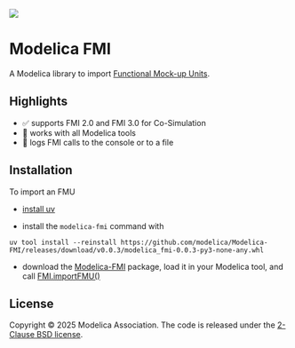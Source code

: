 ![](https://github.com/user-attachments/assets/dbcd7e72-cdb3-48b5-8323-a1b89c328ea2)

# Modelica FMI

A Modelica library to import [Functional Mock-up Units](https://fmi-standard.org/).

## Highlights

- :white_check_mark: supports FMI 2.0 and FMI 3.0 for Co-Simulation
- :tada: works with all Modelica tools
- :page_with_curl: logs FMI calls to the console or to a file

## Installation

To import an FMU

- [install uv](https://docs.astral.sh/uv/getting-started/installation/)

- install the `modelica-fmi` command with
```
uv tool install --reinstall https://github.com/modelica/Modelica-FMI/releases/download/v0.0.3/modelica_fmi-0.0.3-py3-none-any.whl
```

- download the [Modelica-FMI](https://github.com/modelica/Modelica-FMI/releases/download/v0.0.3/Modelica-FMI-0.0.3.zip) package, load it in your Modelica tool, and call [FMI.importFMU()](FMI/importFMU.mo)

## License

Copyright &copy; 2025 Modelica Association.
The code is released under the [2-Clause BSD license](LICENSE).
